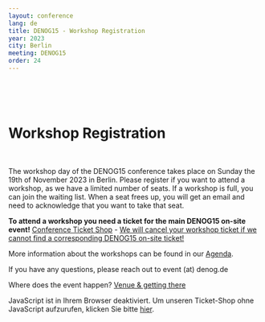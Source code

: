 ```yaml
---
layout: conference
lang: de
title: DENOG15 - Workshop Registration
year: 2023
city: Berlin
meeting: DENOG15
order: 24
---
```

<br>
<br>
<br>
<h1>Workshop Registration</h1><br>

The workshop day of the DENOG15 conference takes place on Sunday the 19th of November 2023 in Berlin.
Please register if you want to attend a workshop, as we have a limited number of seats.
If a workshop is full, you can join the waiting list. When a seat frees up, you will get an email and need to acknowledge that you want to take that seat.

<b>To attend a workshop you need a ticket for the main DENOG15 on-site event!</b> <a href="tickets.html">Conference Ticket Shop</a> - <u>We will cancel your workshop ticket if we cannot find a corresponding DENOG15 on-site ticket!</u>

More information about the workshops can be found in our <a href="agenda.html">Agenda</a>.

If you have any questions, please reach out to event (at) denog.de

Where does the event happen? <a href="venue.html">Venue & getting there</a>

<pretix-widget event="https://pretix.eu/denog/denog15workshops/"></pretix-widget>
<noscript>
   <div class="pretix-widget">
        <div class="pretix-widget-info-message">
            JavaScript ist in Ihrem Browser deaktiviert. Um unseren Ticket-Shop ohne JavaScript aufzurufen, klicken Sie bitte <a target="_blank" rel="noopener" href="https://pretix.eu/denog/denog15workshops/">hier</a>.
        </div>
    </div>
</noscript>
